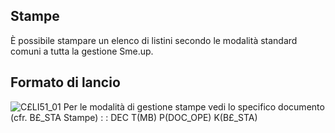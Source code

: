 ## Stampe
È possibile stampare un elenco di listini secondo le modalità standard comuni a tutta la gestione Sme.up.
## Formato di lancio
![C£LI51_01](http://localhost:3000/immagini/MBDOC_OGG-P_C£LI51A/CXLI51_01.png)
Per le modalità di gestione stampe vedi lo specifico documento (cfr. B£_STA Stampe)
 :  : DEC T(MB) P(DOC_OPE) K(B£_STA)

